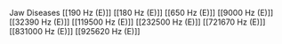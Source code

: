 Jaw Diseases
[[190 Hz (E)]]
[[180 Hz (E)]]
[[650 Hz (E)]]
[[9000 Hz (E)]]
[[32390 Hz (E)]]
[[119500 Hz (E)]]
[[232500 Hz (E)]]
[[721670 Hz (E)]]
[[831000 Hz (E)]]
[[925620 Hz (E)]]